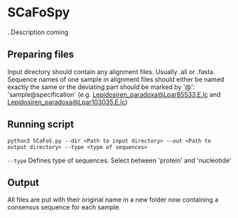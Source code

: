 # SCaFoSpy
..Description coming

## Preparing files
Input directory should contain any alignment files. Usually .ali or .fasta.
Sequence names of one sample in alignment files should either be named exactly the same 
or the deviating part should be marked by '@': 'sample@specification' (e.g. Lepidosiren_paradoxa@Lpar85533.E.lc and Lepidosiren_paradoxa@Lpar103035.E.lc)

## Running script

```python3 SCaFoS.py --dir <Path to input directory> --out <Path to output directory> --type <type of sequences> ```

`--type` Defines type of sequences. Select between 'protein' and 'nucleotide'

## Output
All files are put with their original name in a new folder now containing a consensus sequence for each sample.
